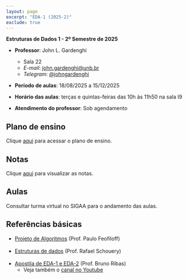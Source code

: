 ```yaml
---
layout: page
excerpt: "EDA-1 (2025-2)"
exclude: true
---
```


**Estruturas de Dados 1 - 2º Semestre de 2025**

* **Professor**: John L. Gardenghi
  + Sala 22
  + *E-mail*: john.gardenghi@unb.br
  + *Telegram*: <a href="https://t.me/johngardenghi" target="_blank">@johngardenghi</a>

* **Período de aulas**: 18/08/2025 a 15/12/2025
* **Horário das aulas**: terças e quintas-feiras das 10h às 11h50 na sala I9
* **Atendimento do professor**: Sob agendamento

## Plano de ensino

Clique <a href="plano_eda1_25_2.pdf" target="_blank">aqui</a> para acessar o plano de ensino.

## Notas

Clique <a href="notas.htm" target="_blank">aqui</a> para visualizar as notas.

## Aulas

Consultar turma virtual no SIGAA para o andamento das aulas.

<!--
* **Aula 33** (24/jul)
  + Recuperação (Sala S10)
<br><br>
* **Aula 32** (22/jul)
  + Avaliação Substitutiva (Sala S10)
<br><br>
* **Aula 31** (17/jul)
  + Avaliação Somativa 3 ([Grupo 2](grupo2_somativa3.txt) - Sala I10)
<br><br>
* **Aula 30** (15/jul)
  + Avaliação Somativa 3 ([Grupo 1](grupo1_somativa3.txt) - Sala I10)
<br><br>
* **Aula 29** (10/jul)
  + Aula em laboratório com os monitores (Sala I10)
    + Acesse aqui a <a href="https://unbbr-my.sharepoint.com/:i:/g/personal/john_gardenghi_unb_br/ESoG1ibGzaZMkiQe-f0gs00BM7qFjJk5jEFDoQIhQeU-1w?e=yIWmjv" target="_blank">imagem do MaratonaLinux</a>
    + Salve a imagem num pendrive usando o <a href="https://etcher.balena.io/" target="_blank">balenaEtcher</a>
    + Inicialize seu computador do pendrive
<br><br>
* **Aula 28** (08/jul)
  + Árvores binárias de busca (remoção)
<br><br>
* **Aula 27** (03/jul)
  + Árvores: percursos em profundidade e em largura
  + Árvores binárias de busca (inserção)
  + *Leitura recomendada*: <a href="https://www.ime.usp.br/~pf/algoritmos/aulas/binst.html" target="_blank">Árvores</a> (Prof. Paulo Feofiloff)
<br><br>
* **Aula 26** (01/jul)
  + Árvores: definições, conceitos e implementação
<br><br>
* **Aula 25** (26/jun)
  + Filas: implementação
  + Ordenação por distribuição
<br><br>
* **Aula 24** (24/jun)
  + Filas: implementação
  + *Leitura recomendada*: <a href="https://www.ime.usp.br/~pf/algoritmos/aulas/fila.html" target="_blank">Filas</a> (Prof. Paulo Feofiloff)
<br><br>
* **Aula 23** (17/jun)
  + Pilhas: aplicações
  + *Recomendado*:
    + <a href="https://www.youtube.com/watch?v=Zn5bycn64pE&list=PLzZut2slkqyyeiom6x9P6KZFZEXSscUTl&pp=0gcJCWMEOCosWNin" target="_blank">Video: scanf detonado</a> (Prof. Bruno Ribas)
<br><br>
* **Aula 22** (12/jun)
  + Pilhas
    + Definição
    + Implementação usando vetores e listas encadeadas
  + *Leitura recomendada*: <a href="https://www.ime.usp.br/~pf/algoritmos/aulas/pilha.html" target="_blank">Pilhas</a> (Prof. Paulo Feofiloff)
<br><br>
* **Aula 21** (10/jun)
  + Avaliação Somativa 2 ([Grupo 2](grupo2_somativa2.txt) - Sala S10)
<br><br>
* **Aula 20** (05/jun)
  + Avaliação Somativa 2 ([Grupo 1](grupo1_somativa2.txt) - Sala S10)
<br><br>
* **Aula 19** (03/jun)
  + Dúvidas
<br><br>
* **Aula 18** (29/mai)
  + Listas encadeadas
    + Definição
    + Implementação das operações
<br><br>
* **Aula 17** (27/mai)
  + Ordenação por contagem
<br><br>
* **Aula 16** (22/mai)
  + Quickselect
  + *Leitura recomendada*
    + <a href="https://en.m.wikipedia.org/wiki/Quickselect" target="_blank">Quickselect (Wikipedia)</a>
    + <a href="https://stackoverflow.com/questions/56940793/quickselect-time-complexity-explained" target="_blank">Sobre a complexidade do Quickselect</a>
<br><br>
* **Aula 15** (20/mai)
  + Ordenação rápida (Quicksort)
  + *Leitura recomendada*:
    + <a href="https://www.ime.usp.br/~pf/algoritmos/aulas/quick.html" target="_blank">Quicksort</a> (Prof. Paulo Feofiloff)
  + *Material recomendado*:
    + <a href="https://github.com/bcribas/benchmark-ordenacao" target="_blank">Benchmarking de ordenação</a> (Prof. Bruno Ribas)
<br><br>
* **Aula 14** (15/mai)
  + Ordenação por intercalação (Mergesort)
  + *Leitura recomendada*
    + <a href="https://www.ime.usp.br/~pf/algoritmos/aulas/mrgsrt.html" target="_blank">Mergesort</a> (Prof. Paulo Feofiloff)
<br><br>
* **Aula 13** (13/mai)
  + Ordenação
    + Ordenação por inserção
    + Ordenação por seleção
    + Estabilidade
  + *Material recomendado*:
    + <a href="https://www.ime.usp.br/~pf/algoritmos/aulas/ordena.html" target="_blank">Algoritmos de ordenação elementares</a> (Prof. Paulo Feofiloff)
    + <a href="https://visualgo.net/en/sorting" target="_blank">Visualgo</a>
    + <a href="https://desciclopedia.org/wiki/Programa%C3%A7%C3%A3o_Orientada_a_Gambiarras" target="_blank">POG</a>
<br><br>
* **Aula 12** (08/mai)
  + O problema de busca
    + Busca geral e algoritmo de busca sequencial
    + Busca num conjunto ordenado: busca binária
  + *Leitura recomendada*: <a href="https://www.ime.usp.br/~pf/algoritmos/aulas/bubi.html" target="_blank">Busca em vetor ordenado</a> (Prof. Paulo Feofiloff)
<br><br>
* **Aula 11** (06/mai)
  + Aplicações de ponteiros
    + Passagem de parâmetros por referência
    + Ponteiros e vetores
    + Ponteiros para funções
<br><br>
* **Aula 10** (29/abr)
  + Aplicações de ponteiros
    + Alocação dinâmica de memória
<br><br>
* **Aula 9** (24/abr)
  + Avaliação Somativa 1
<br><br>
* **Aula 8** (22/abr)
  + Ponteiros
    + Conceitos
  + Resolução do problema [patinhos](patinhos.c) da Formativa 1.
<br><br>
* ~~**Aula 8** (17/abr)~~
  + Ponto facultativo (quinta-feira santa)
<br><br>
* **Aula 7** (15/abr)
  + Evento IBM
<br><br>
* **Aula 6** (10/abr)
  + Recursão
    + Conceitos
    + Exemplos: maior elemento de um vetor, exponenciação
  + *Leitura recomendada*
    + <a href="https://www.ime.usp.br/~pf/analise_de_algoritmos/aulas/recurrence.html#master-theorem" target="_blank">Teorema Mestre</a>
<br><br>
* **Aula 5** (08/abr)
  + Introdução à complexidade computacional
    + Casos comuns
<br><br>
* **Aula 4** (03/abr)
  + Dúvidas sobre a Avaliação Formativa 1
<br><br>
* **Aula 3** (01/abr)
  + Introdução à complexidade computacional
    + Notação assintótica
  + *Leitura recomendada*:
    + <a href="https://www.ime.usp.br/~pf/analise_de_algoritmos/aulas/Oh.html" target="_blank">Comparação assintótica de funções</a> (Prof. Paulo Feofiloff)
    + <a href="https://towardsdatascience.com/the-math-behind-big-o-and-other-asymptotic-notations-64487889f33f" target="_blank">A matemática por trás da notação Big-O</a>
    + Problemas do milênio
      + <a href="https://pt.wikipedia.org/wiki/Problemas_do_Pr%C3%A9mio_Millennium" target="_blank">Wikipedia</a>
      + <a href="https://www.claymath.org/millennium-problems/" target="_blank">Página oficial</a>
<br><br>
* **Aula 2** (27/mar)
  + Introdução à complexidade computacional
    + Medidas de desempenho de algoritmos
<br><br>
* **Aula 1** (19/ago)
  + Apresentação da disciplina
-->

## Referências básicas

* <a href="https://www.ime.usp.br/~pf/algoritmos/index.html" target="_blank">Projeto de Algoritmos</a> (Prof. Paulo Feofiloff)
<br><br>
* <a href="https://www.ic.unicamp.br/~rafael/mc202.html" target="_blank">Estruturas de dados</a> (Prof. Rafael Schouery)
<br><br>
* <a href="https://www.brunoribas.com.br/apostila-eda/" target="_blank">Apostila de EDA-1 e EDA-2</a> (Prof. Bruno Ribas)
  + Veja também o <a href="https://www.youtube.com/@ProfBrunoRibas" target="_blank">canal no Youtube</a>
